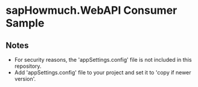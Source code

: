 # **sapHowmuch.WebAPI Consumer Sample**

## Notes

* For security reasons, the 'appSettings.config' file is not included in this repository.
* Add 'appSettings.config' file to your project and set it to 'copy if newer version'.